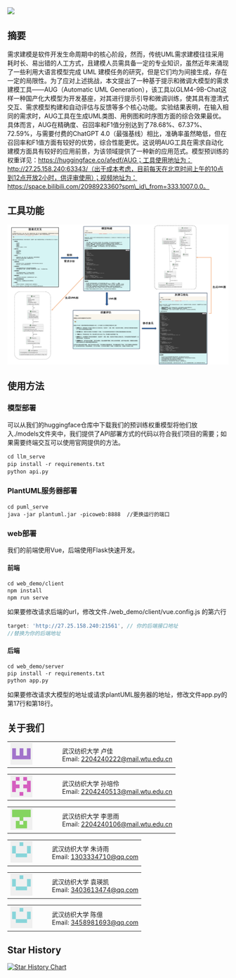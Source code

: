 <img src="./assets/系统框架.jpeg">

## 摘要

需求建模是软件开发生命周期中的核心阶段，然而，传统UML需求建模往往采用耗时长、易出错的人工方式，且建模人员需具备一定的专业知识，虽然近年来涌现了一些利用大语言模型完成 UML 建模任务的研究，但是它们均为间接生成，存在一定的局限性。为了应对上述挑战，本文提出了一种基于提示和微调大模型的需求建模工具——AUG（Automatic UML Generation），该工具以GLM4-9B-Chat这样一种国产化大模型为开发基座，对其进行提示引导和微调训练，使其具有澄清式交互、需求模型构建和自动评估与反馈等多个核心功能。实验结果表明，在输入相同的需求时，AUG工具在生成UML类图、用例图和时序图方面的综合效果最优。具体而言，AUG在精确度、召回率和F1值分别达到了78.68%、67.37%、72.59%，与需要付费的ChatGPT 4.0（最强基线）相比，准确率虽然略低，但在召回率和F1值方面有较好的优势，综合性能更优。这说明AUG工具在需求自动化建模方面具有较好的应用前景，为该领域提供了一种新的应用范式。模型预训练的权重详见：https://huggingface.co/afedf/AUG；工具使用地址为：http://27.25.158.240:63343/（出于成本考虑，目前每天在北京时间上午的10点到12点开放2小时，供评审使用）；视频地址为：https://space.bilibili.com/2098923360?spm\_id\_from=333.1007.0.0。
## 工具功能

<img src="./assets/图片1.jpg">

## 使用方法

### 模型部署

可以从我们的huggingface仓库中下载我们的预训练权重模型将他们放入./models文件夹中，我们提供了API部署方式的代码以符合我们项目的需要；如果需要终端交互可以使用官网提供的方法。

```1
cd llm_serve
pip install -r requirements.txt
python api.py
```

### PlantUML服务器部署

```puml
cd puml_serve
java -jar plantuml.jar -picoweb:8888  //更换运行的端口
```

### web部署

我们的前端使用Vue，后端使用Flask快速开发。

#### 前端

```client
cd web_demo/client
npm install
npm run serve
```

如果要修改请求后端的url，修改文件./web_demo/client/vue.config.js 的第六行

```vue.config.js
target: 'http://27.25.158.240:21561', // 你的后端接口地址
//替换为你的后端地址
```

#### 后端

```serve
cd web_demo/server
pip install -r requirements.txt
python app.py
```

如果要修改请求大模型的地址或请求plantUML服务器的地址，修改文件app.py的第17行和第18行。

## 关于我们

<table>
  <tr>
    <td style="width: 30%;">
      <img src="./assets/about/lj.png">
    </td>
    <td style="vertical-align: middle; padding-left: 10px;">
      武汉纺织大学 卢佳<br>
      Email: <a href="mailto:2204240222@mail.wtu.edu.cn">2204240222@mail.wtu.edu.cn</a>
    </td>
  </tr>
</table>
<table>
  <tr>
    <td style="width: 30%;">
      <img src="./assets/about/spl.png">
    </td>
    <td style="vertical-align: middle; padding-left: 10px;">
      武汉纺织大学 孙培伶<br>
      Email: <a href="mailto:2204240513@mail.wtu.edu.cn">2204240513@mail.wtu.edu.cn</a>
    </td>
  </tr>
</table>
<table>
  <tr>
    <td style="width: 30%;">
      <img src="./assets/about/lsy.png">
    </td>
    <td style="vertical-align: middle; padding-left: 10px;">
      武汉纺织大学 李思雨<br>
      Email: <a href="mailto:2204240106@mail.wtu.edu.cn">2204240106@mail.wtu.edu.cn</a>
    </td>
  </tr>
</table>
<table>
  <tr>
    <td style="width: 30%;">
      <img src="./assets/about/zsy.png">
    </td>
    <td style="vertical-align: middle; padding-left: 10px;">
      武汉纺织大学 朱诗雨<br>
      Email: <a href="mailto:1303334710@qq.com">1303334710@qq.com</a>
    </td>
  </tr>
</table>
<table>
  <tr>
    <td style="width: 30%;">
      <img src="./assets/about/zsy.png">
    </td>
    <td style="vertical-align: middle; padding-left: 10px;">
      武汉纺织大学 袁瑛凯<br>
      Email: <a href="mailto:3403613474@qq.com">3403613474@qq.com</a>
    </td>
  </tr>
</table>
<table>
  <tr>
    <td style="width: 30%;">
      <img src="./assets/about/zsy.png">
    </td>
    <td style="vertical-align: middle; padding-left: 10px;">
      武汉纺织大学 陈億<br>
      Email: <a href="mailto:3458981693@qq.com">3458981693@qq.com</a>
    </td>
  </tr>
</table>

## Star History

[![Star History Chart](https://api.star-history.com/svg?repos=XIAOLingQ/AUG&type=Date)](https://star-history.com/#XIAOLingQ/AUG&Date)
